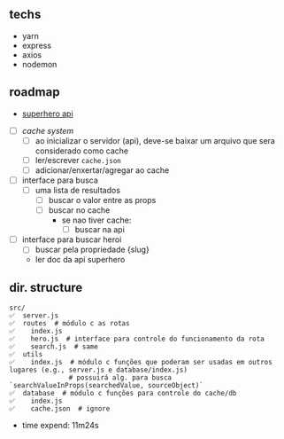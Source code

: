 ## techs

- yarn
- express
- axios
- nodemon

## roadmap

- [superhero api](https://akabab.github.io/superhero-api/api/)

- [ ] _cache system_
  - [ ] ao inicializar o servidor (api), deve-se baixar um arquivo que sera considerado como cache
  - [ ] ler/escrever `cache.json`
  - [ ] adicionar/enxertar/agregar ao cache

- [ ] interface para busca
  - [ ] uma lista de resultados
    - [ ] buscar o valor entre as props
    - [ ] buscar no cache
      - se nao tiver cache:
        - [ ] buscar na api

- [ ] interface para buscar heroi
  - [ ] buscar pela propriedade {slug}
  - ler doc da api superhero


## dir. structure

```
src/
✅  server.js
✅  routes  # módulo c as rotas
✅    index.js 
✅    hero.js  # interface para controle do funcionamento da rota
✅    search.js  # same
✅  utils
✅    index.js  # módulo c funções que poderam ser usadas em outros lugares (e.g., server.js e database/index.js)
               # possuirá alg. para busca `searchValueInProps(searchedValue, sourceObject)`
✅  database  # módulo c funções para controle do cache/db
✅    index.js 
✅    cache.json  # ignore
```


- time expend: 11m24s 

